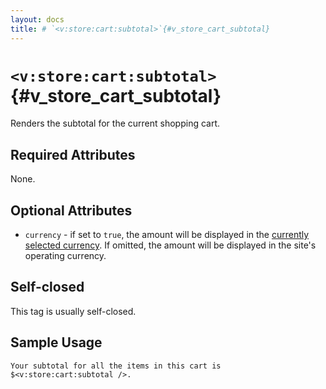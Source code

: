 ```yaml
---
layout: docs
title: # `<v:store:cart:subtotal>`{#v_store_cart_subtotal}
---
```


# `<v:store:cart:subtotal>`{#v_store_cart_subtotal}

Renders the subtotal for the current shopping cart.

## Required Attributes

None.

## Optional Attributes

-   `currency` - if set to `true`, the amount will be displayed in the
    [currently selected currency](#v_store_currency_select). If omitted,
    the amount will be displayed in the site's operating currency.

## Self-closed

This tag is usually self-closed.

## Sample Usage

    Your subtotal for all the items in this cart is $<v:store:cart:subtotal />.
